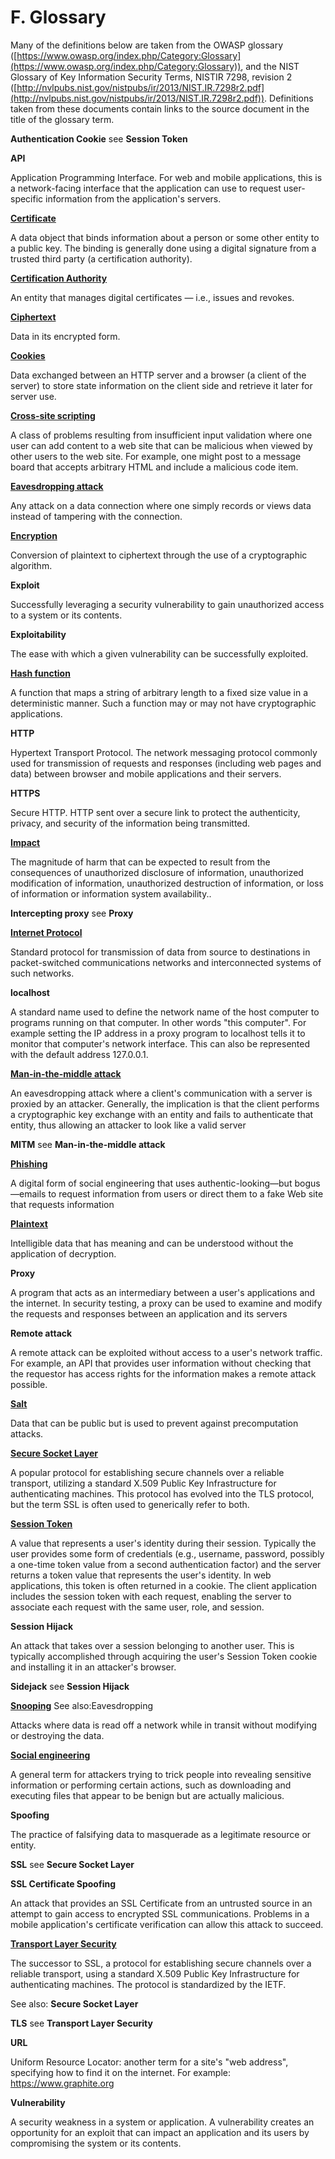 # F. Glossary

Many of the definitions below are taken from the OWASP glossary ([https://www.owasp.org/index.php/Category:Glossary](https://www.owasp.org/index.php/Category:Glossary)), and the NIST Glossary of Key Information Security Terms, NISTIR 7298, revision 2 ([http://nvlpubs.nist.gov/nistpubs/ir/2013/NIST.IR.7298r2.pdf](http://nvlpubs.nist.gov/nistpubs/ir/2013/NIST.IR.7298r2.pdf)). Definitions taken from these documents contain links to the source document in the title of the glossary term.

**<a name="h.glossary-"></a>Authentication Cookie** see **Session Token**

**<a name="h.glossary-"></a>API**

Application Programming Interface. For web and mobile applications, this is a network-facing interface that the application can use to request user-specific information from the application's servers.

<a name="h.glossary-certificate"></a>[**Certificate**](https://www.owasp.org/index.php/Category:Glossary%23C)

A data object that binds information about a person or some other entity to a public key. The binding is generally done using a digital signature from a trusted third party (a certification authority).

<a name="h.glossary-ca"></a>[**Certification Authority**](https://www.owasp.org/index.php/Category:Glossary%23C)

An entity that manages digital certificates — i.e., issues and revokes.

<a name="h.glossary-"></a>[**Ciphertext**](http://nvlpubs.nist.gov/nistpubs/ir/2013/NIST.IR.7298r2.pdf)

Data in its encrypted form.

<a name="h.glossary-"></a>[**Cookies**](http://nvlpubs.nist.gov/nistpubs/ir/2013/NIST.IR.7298r2.pdf)

Data exchanged between an HTTP server and a browser (a client of the server) to store state information on the client side and retrieve it later for server use.

<a name="h.glossary-xss"></a>[**Cross-site scripting**](https://www.owasp.org/index.php/Category:Glossary%23C)

A class of problems resulting from insufficient input validation where one user can add content to a web site that can be malicious when viewed by other users to the web site. For example, one might post to a message board that accepts arbitrary HTML and include a malicious code item.

<a name="h.glossary-"></a>[**Eavesdropping attack**](https://www.owasp.org/index.php/Category:Glossary%23E)

Any attack on a data connection where one simply records or views data instead of tampering with the connection.

<a name="h.glossary-"></a>[**Encryption**](http://nvlpubs.nist.gov/nistpubs/ir/2013/NIST.IR.7298r2.pdf)

Conversion of plaintext to ciphertext through the use of a cryptographic algorithm.

**<a name="h.glossary-exploit"></a>Exploit**

Successfully leveraging a security vulnerability to gain unauthorized access to a system or its contents.

**<a name="h.glossary-exploitability"></a>Exploitability**

The ease with which a given vulnerability can be successfully exploited.

<a name="h.glossary-"></a>[**Hash function**](https://www.owasp.org/index.php/Category:Glossary%23H)

A function that maps a string of arbitrary length to a fixed size value in a deterministic manner. Such a function may or may not have cryptographic applications.

**HTTP**

Hypertext Transport Protocol. The network messaging protocol commonly used for transmission of requests and responses (including web pages and data) between browser and mobile applications and their servers.

**HTTPS**

Secure HTTP. HTTP sent over a secure link to protect the authenticity, privacy, and security of the information being transmitted.

[**Impact**](http://nvlpubs.nist.gov/nistpubs/ir/2013/NIST.IR.7298r2.pdf)

The magnitude of harm that can be expected to result from the consequences of unauthorized disclosure of information, unauthorized modification of information, unauthorized destruction of information, or loss of information or information system availability..

**Intercepting proxy** see **Proxy**

[**Internet Protocol**](http://nvlpubs.nist.gov/nistpubs/ir/2013/NIST.IR.7298r2.pdf)

Standard protocol for transmission of data from source to destinations in packet-switched communications networks and interconnected systems of such networks.

**localhost**

A standard name used to define the network name of the host computer to programs running on that computer. In other words "this computer". For example setting the IP address in a proxy program to localhost tells it to monitor that computer's network interface. This can also be represented with the default address 127.0.0.1.

[**Man-in-the-middle attack**](https://www.owasp.org/index.php/Category:Glossary%23M)

An eavesdropping attack where a client's communication with a server is proxied by an attacker. Generally, the implication is that the client performs a cryptographic key exchange with an entity and fails to authenticate that entity, thus allowing an attacker to look like a valid server

**MITM** see **Man-in-the-middle attack**

[**Phishing**](http://nvlpubs.nist.gov/nistpubs/ir/2013/NIST.IR.7298r2.pdf)

A digital form of social engineering that uses authentic-looking—but bogus—emails to request information from users or direct them to a fake Web site that requests information

[**Plaintext**](http://nvlpubs.nist.gov/nistpubs/ir/2013/NIST.IR.7298r2.pdf)

Intelligible data that has meaning and can be understood without the application of decryption.

**Proxy**

A program that acts as an intermediary between a user's applications and the internet. In security testing, a proxy can be used to examine and modify the requests and responses between an application and its servers

**Remote attack**

A remote attack can be exploited without access to a user's network traffic. For example, an API that provides user information without checking that the requestor has access rights for the information makes a remote attack possible.

[**Salt**](https://www.owasp.org/index.php/Category:Glossary%23S)

Data that can be public but is used to prevent against precomputation attacks.

[**Secure Socket Layer**](https://www.owasp.org/index.php/Category:Glossary%23S)

A popular protocol for establishing secure channels over a reliable transport, utilizing a standard X.509 Public Key Infrastructure for authenticating machines. This protocol has evolved into the TLS protocol, but the term SSL is often used to generically refer to both.

[**Session Token**](https://www.owasp.org/index.php/Category:Glossary%23S)

A value that represents a user's identity during their session. Typically the user provides some form of credentials (e.g., username, password, possibly a one-time token value from a second authentication factor) and the server returns a token value that represents the user's identity. In web applications, this token is often returned in a cookie. The client application includes the session token with each request, enabling the server to associate each request with the same user, role, and session.

**Session Hijack**

An attack that takes over a session belonging to another user. This is typically accomplished through acquiring the user's Session Token cookie and installing it in an attacker's browser.

**Sidejack** see **Session Hijack**

[**Snooping**](https://www.owasp.org/index.php/Category:Glossary%23S) See also:Eavesdropping

Attacks where data is read off a network while in transit without modifying or destroying the data.

[**Social engineering**](http://nvlpubs.nist.gov/nistpubs/ir/2013/NIST.IR.7298r2.pdf)

A general term for attackers trying to trick people into revealing sensitive information or performing certain actions, such as downloading and executing files that appear to be benign but are actually malicious.

**Spoofing**

The practice of falsifying data to masquerade as a legitimate resource or entity.

**SSL** see **Secure Socket Layer**

**SSL Certificate Spoofing**

An attack that provides an SSL Certificate from an untrusted source in an attempt to gain access to encrypted SSL communications. Problems in a mobile application's certificate verification can allow this attack to succeed.

[**Transport Layer Security**](https://www.owasp.org/index.php/Category:Glossary%23T)

The successor to SSL, a protocol for establishing secure channels over a reliable transport, using a standard X.509 Public Key Infrastructure for authenticating machines. The protocol is standardized by the IETF.

See also: **Secure Socket Layer**

**TLS** see **Transport Layer Security**

**URL**

Uniform Resource Locator: another term for a site's "web address", specifying how to find it on the internet. For example: https://www.graphite.org

**Vulnerability**

A security weakness in a system or application. A vulnerability creates an opportunity for an exploit that can impact an application and its users by compromising the system or its contents.

